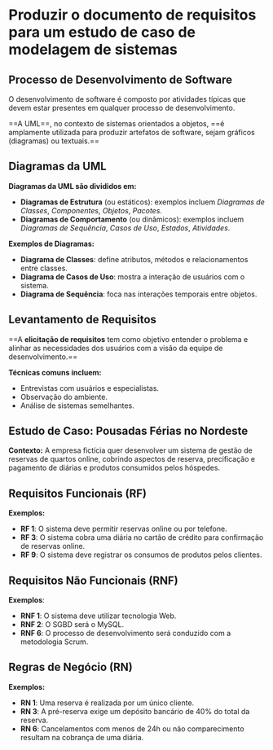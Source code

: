 # **Produzir o documento de requisitos para um estudo de caso de modelagem de sistemas**

## Processo de Desenvolvimento de Software

O desenvolvimento de software é composto por atividades típicas que devem estar presentes em qualquer processo de desenvolvimento.

==A UML==, no contexto de sistemas orientados a objetos, ==é amplamente utilizada para produzir artefatos de software, sejam gráficos (diagramas) ou textuais.==

## Diagramas da UML

**Diagramas da UML são divididos em:**
 - **Diagramas de Estrutura** (ou estáticos): exemplos incluem *Diagramas de Classes*, *Componentes*, *Objetos*, *Pacotes*.
 - **Diagramas de Comportamento** (ou dinâmicos): exemplos incluem *Diagramas de Sequência*, *Casos de Uso*, *Estados*, *Atividades*.

**Exemplos de Diagramas:**
- **Diagrama de Classes**: define atributos, métodos e relacionamentos entre classes.
- **Diagrama de Casos de Uso**: mostra a interação de usuários com o sistema.
- **Diagrama de Sequência**: foca nas interações temporais entre objetos.

## Levantamento de Requisitos

==A **elicitação de requisitos** tem como objetivo entender o problema e alinhar as necessidades dos usuários com a visão da equipe de desenvolvimento.==

**Técnicas comuns incluem:**
- Entrevistas com usuários e especialistas.
- Observação do ambiente.
- Análise de sistemas semelhantes.

## Estudo de Caso: Pousadas Férias no Nordeste

**Contexto:**
A empresa fictícia quer desenvolver um sistema de gestão de reservas de quartos online, cobrindo aspectos de reserva, precificação e pagamento de diárias e produtos consumidos pelos hóspedes.

## Requisitos Funcionais (RF)

**Exemplos:**
- **RF 1**: O sistema deve permitir reservas online ou por telefone.
- **RF 3**: O sistema cobra uma diária no cartão de crédito para confirmação de reservas online.
- **RF 9**: O sistema deve registrar os consumos de produtos pelos clientes.
  
## Requisitos Não Funcionais (RNF)

**Exemplos**:
 - **RNF 1**: O sistema deve utilizar tecnologia Web.
 - **RNF 2**: O SGBD será o MySQL.
 - **RNF 6**: O processo de desenvolvimento será conduzido com a metodologia Scrum.

## Regras de Negócio (RN)

**Exemplos:**
- **RN 1**: Uma reserva é realizada por um único cliente.
- **RN 3**: A pré-reserva exige um depósito bancário de 40% do total da reserva.
- **RN 6**: Cancelamentos com menos de 24h ou não comparecimento resultam na cobrança de uma diária.